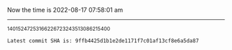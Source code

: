 Now the time is 2022-08-17 07:58:01 am

---

<small>14015247253166226723243513086215400</small>

```txt
Latest commit SHA is: 9ffb4425d1b1e2de1171f7c01af13cf8e6a5da87
```
